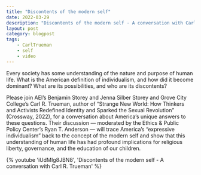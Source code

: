 ```yaml
---
title: "Discontents of the modern self"
date: 2022-03-29
description: "Discontents of the modern self - A conversation with Carl R. Trueman"
layout: post
category: blogpost
tags:
    - CarlTrueman
    - self
    - video
---
```

  Every society has some understanding of the nature and purpose of human life. What is the American definition of individualism, and how did it become dominant? What are its possibilities, and who are its discontents?

  Please join AEI’s Benjamin Storey and Jenna Silber Storey and Grove City College’s Carl R. Trueman, author of “Strange New World: How Thinkers and Activists Redefined Identity and Sparked the Sexual Revolution” (Crossway, 2022), for a conversation about America’s unique answers to these questions. Their discussion — moderated by the Ethics & Public Policy Center’s Ryan T. Anderson — will trace America’s “expressive individualism” back to the concept of the modern self and show that this understanding of human life has had profound implications for religious liberty, governance, and the education of our children.

{% youtube 'iUdMIg8JBN8', 'Discontents of the modern self - A conversation with Carl R. Trueman' %}
